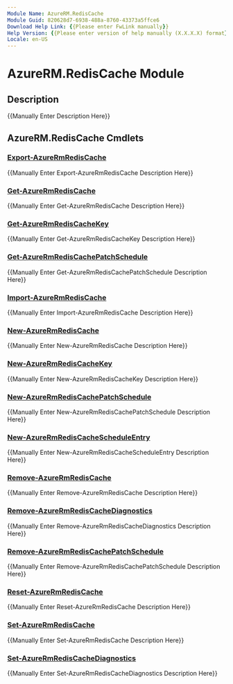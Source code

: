 ```yaml
---
Module Name: AzureRM.RedisCache
Module Guid: 820628d7-6938-488a-8760-43373a5ffce6
Download Help Link: {{Please enter FwLink manually}}
Help Version: {{Please enter version of help manually (X.X.X.X) format}}
Locale: en-US
---
```


# AzureRM.RedisCache Module
## Description
{{Manually Enter Description Here}}

## AzureRM.RedisCache Cmdlets
### [Export-AzureRmRedisCache](Export-AzureRmRedisCache.md)
{{Manually Enter Export-AzureRmRedisCache Description Here}}

### [Get-AzureRmRedisCache](Get-AzureRmRedisCache.md)
{{Manually Enter Get-AzureRmRedisCache Description Here}}

### [Get-AzureRmRedisCacheKey](Get-AzureRmRedisCacheKey.md)
{{Manually Enter Get-AzureRmRedisCacheKey Description Here}}

### [Get-AzureRmRedisCachePatchSchedule](Get-AzureRmRedisCachePatchSchedule.md)
{{Manually Enter Get-AzureRmRedisCachePatchSchedule Description Here}}

### [Import-AzureRmRedisCache](Import-AzureRmRedisCache.md)
{{Manually Enter Import-AzureRmRedisCache Description Here}}

### [New-AzureRmRedisCache](New-AzureRmRedisCache.md)
{{Manually Enter New-AzureRmRedisCache Description Here}}

### [New-AzureRmRedisCacheKey](New-AzureRmRedisCacheKey.md)
{{Manually Enter New-AzureRmRedisCacheKey Description Here}}

### [New-AzureRmRedisCachePatchSchedule](New-AzureRmRedisCachePatchSchedule.md)
{{Manually Enter New-AzureRmRedisCachePatchSchedule Description Here}}

### [New-AzureRmRedisCacheScheduleEntry](New-AzureRmRedisCacheScheduleEntry.md)
{{Manually Enter New-AzureRmRedisCacheScheduleEntry Description Here}}

### [Remove-AzureRmRedisCache](Remove-AzureRmRedisCache.md)
{{Manually Enter Remove-AzureRmRedisCache Description Here}}

### [Remove-AzureRmRedisCacheDiagnostics](Remove-AzureRmRedisCacheDiagnostics.md)
{{Manually Enter Remove-AzureRmRedisCacheDiagnostics Description Here}}

### [Remove-AzureRmRedisCachePatchSchedule](Remove-AzureRmRedisCachePatchSchedule.md)
{{Manually Enter Remove-AzureRmRedisCachePatchSchedule Description Here}}

### [Reset-AzureRmRedisCache](Reset-AzureRmRedisCache.md)
{{Manually Enter Reset-AzureRmRedisCache Description Here}}

### [Set-AzureRmRedisCache](Set-AzureRmRedisCache.md)
{{Manually Enter Set-AzureRmRedisCache Description Here}}

### [Set-AzureRmRedisCacheDiagnostics](Set-AzureRmRedisCacheDiagnostics.md)
{{Manually Enter Set-AzureRmRedisCacheDiagnostics Description Here}}

